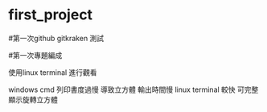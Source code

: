 # first_project

#第一次github gitkraken 測試

#第一次專題編成


使用linux terminal 進行觀看

windows cmd 列印書度過慢  導致立方體 輸出時間慢
linux terminal 較快 可完整顯示旋轉立方體
